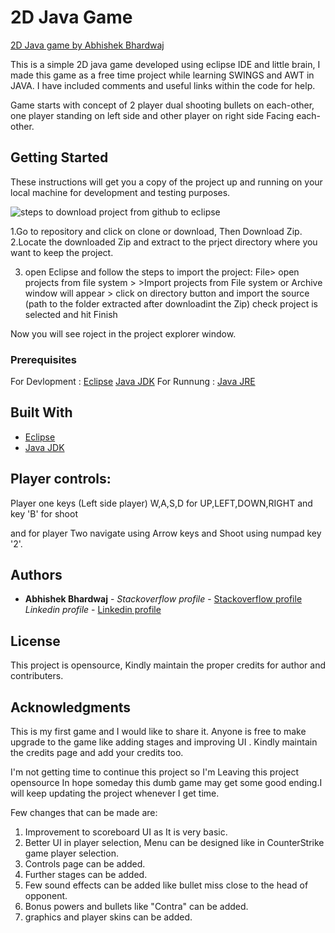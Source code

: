 # 2D Java Game


[2D Java game by Abhishek Bhardwaj](https://media.giphy.com/media/vRGJwqwhJFesIxArU2/giphy.gif)

This is a simple 2D java game developed using eclipse IDE and little brain, I made this game as a free time project while learning SWINGS and AWT in JAVA. I have included comments and useful links within the code for help.

Game starts with concept of 2 player dual shooting bullets on each-other, one player standing on left side and other player on right side Facing each-other.

## Getting Started

These instructions will get you a copy of the project up and running on your local machine for development and testing purposes.

![steps to download project from github to eclipse](https://media.giphy.com/media/iMBWEIQA83kHwUu9KK/giphy.gif)

1.Go to repository and click on clone or download, Then Download Zip.
2.Locate the downloaded Zip and extract to the prject directory where you want to keep the project. 
	
3. open Eclipse and follow the steps to import the project:
	File> open projects from file system > 
		>Import projects from File system or Archive window will appear
		  > click on directory button and import  the source (path to the folder extracted after downloadint the Zip)
			check project is selected and hit Finish
				
Now you will see roject in the project explorer window.

### Prerequisites

For Devlopment : [Eclipse](https://www.eclipse.org/downloads/)
 		 [Java JDK](https://www.oracle.com/technetwork/java/javase/downloads/index.html)
For Runnung    : [Java JRE](https://www.oracle.com/technetwork/java/javase/downloads/index.html)
 
 
## Built With

*  [Eclipse](https://www.eclipse.org/downloads/)
*  [Java JDK](https://www.oracle.com/technetwork/java/javase/downloads/index.html)
 
## Player controls:

Player one keys (Left side player) 
W,A,S,D for UP,LEFT,DOWN,RIGHT and key 'B' for shoot 

and for player Two 
navigate using Arrow keys and Shoot using numpad key '2'. 



## Authors

* **Abhishek Bhardwaj** - *Stackoverflow profile* - [Stackoverflow profile](https://stackoverflow.com/users/6870223/abhi?tab=profile)
			  *Linkedin profile* - [Linkedin profile](https://www.linkedin.com/in/abhishek-bhardwaj-b16764166)
 	


## License

This project is opensource, Kindly maintain the proper credits for author and contributers.

## Acknowledgments

This is my first game and I would like to share it. Anyone  is free to  make upgrade to the game like adding stages and improving UI . Kindly maintain the credits page and add your credits too.   

I'm not getting time to continue this project so I'm Leaving this project opensource In hope someday this dumb game may get some good ending.I will keep updating the project whenever I get time.



Few changes that can be made are:
1. Improvement to scoreboard UI as It is very basic.
2. Better UI in player selection, Menu can be designed like in CounterStrike game player selection.
3. Controls page can be added.
4. Further stages can be added. 
5. Few sound effects can be added like bullet miss close to the head of opponent. 
6. Bonus powers and bullets like "Contra" can be added.
7. graphics and player skins can be added. 





